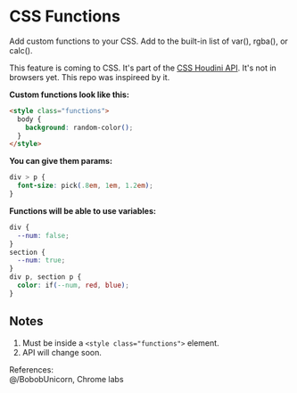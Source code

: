 # CSS Functions  
Add custom functions to your CSS. Add to the built-in list of var(), rgba(), or calc().  
  
This feature is coming to CSS. It's part of the [CSS Houdini API](https://developer.mozilla.org/en-US/docs/Web/Houdini). 
It's not in browsers yet. This repo was inspireed by it.
  
**Custom functions look like this:**
```html
<style class="functions">
  body {
    background: random-color();
  }
</style>
```
  
**You can give them params:**
```css
div > p {
  font-size: pick(.8em, 1em, 1.2em);
}
```
  
**Functions will be able to use variables:**
```css
div {
  --num: false;
}
section {
  --num: true;
}
div p, section p {
  color: if(--num, red, blue);
}
```
  
## Notes
1. Must be inside a `<style class="functions">` element.
2. API will change soon.
  
References:  
@/BobobUnicorn, Chrome labs  
